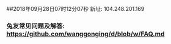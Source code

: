 ##2018年09月28日07时12分07秒 新址: 104.248.201.169
### 兔友常见问题及解答: https://github.com/wanggonging/d/blob/w/FAQ.md
